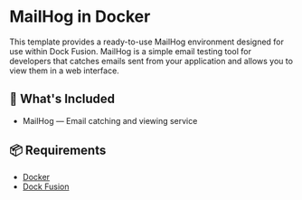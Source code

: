 # MailHog in Docker
This template provides a ready-to-use MailHog environment designed for use within Dock Fusion. MailHog is a simple email testing tool for developers that catches emails sent from your application and allows you to view them in a web interface.

## 🚀 What's Included

- MailHog — Email catching and viewing service

## 📦 Requirements
- [Docker](https://www.docker.com)
- [Dock Fusion](https://github.com/DockFusion/dock-fusion-app/releases)
